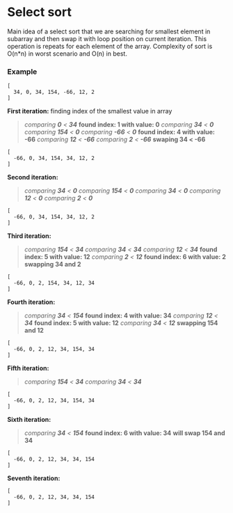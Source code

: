 # Select sort
Main idea of a select sort that we are searching for smallest element in subarray and then swap it with loop position on current iteration.
This operation is repeats for each element of the array.
Complexity of sort is O(n*n) in worst scenario and O(n) in best.

### Example
```
[
  34, 0, 34, 154, -66, 12, 2
]
```
__First iteration:__
finding index of the smallest value in array
>_comparing __0__ < __34___
__found index: 1 with value: 0__
_comparing __34__ < __0___ 
_comparing __154__ < __0___ 
_comparing __-66__ < __0___
__found index: 4 with value: -66__
_comparing __12__ < __-66___ 
_comparing __2__ < __-66___ 
__swaping 34 < -66__

```
[
  -66, 0, 34, 154, 34, 12, 2
]
```
__Second iteration:__
>_comparing __34__ < __0___
_comparing __154__ < __0___
_comparing __34__ < __0___
_comparing __12__ < __0___
_comparing __2__ < __0___
```
[
  -66, 0, 34, 154, 34, 12, 2
]
```
__Third iteration:__
>_comparing __154__ < __34___
_comparing __34__ < __34___
_comparing __12__ < __34___
__found index: 5 with value: 12__
_comparing __2__ < __12___
__found index: 6 with value: 2__
__swapping 34 and 2__
```
[
  -66, 0, 2, 154, 34, 12, 34
]
```
__Fourth iteration:__      
>_comparing __34__ < __154___
__found index: 4 with value: 34__
_comparing __12__ < __34___
__found index: 5 with value: 12__
_comparing __34__ < __12___
__swapping 154 and 12__
```
[
  -66, 0, 2, 12, 34, 154, 34
]
```
__Fifth iteration:__
>_comparing __154__ < __34___
_comparing __34__ < __34___
```
[
  -66, 0, 2, 12, 34, 154, 34
]
```
__Sixth iteration:__
>_comparing __34__ < __154___
__found index: 6 with value: 34__
__will swap 154 and 34__
```
[
  -66, 0, 2, 12, 34, 34, 154
]
```
__Seventh iteration:__
```
[
  -66, 0, 2, 12, 34, 34, 154
]
```
